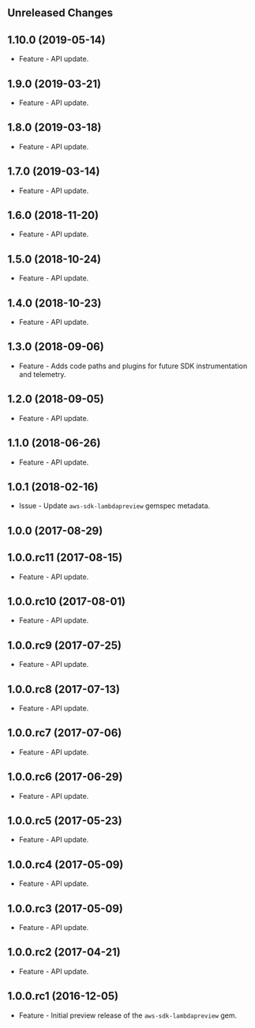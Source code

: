 Unreleased Changes
------------------

1.10.0 (2019-05-14)
------------------

* Feature - API update.

1.9.0 (2019-03-21)
------------------

* Feature - API update.

1.8.0 (2019-03-18)
------------------

* Feature - API update.

1.7.0 (2019-03-14)
------------------

* Feature - API update.

1.6.0 (2018-11-20)
------------------

* Feature - API update.

1.5.0 (2018-10-24)
------------------

* Feature - API update.

1.4.0 (2018-10-23)
------------------

* Feature - API update.

1.3.0 (2018-09-06)
------------------

* Feature - Adds code paths and plugins for future SDK instrumentation and telemetry.

1.2.0 (2018-09-05)
------------------

* Feature - API update.

1.1.0 (2018-06-26)
------------------

* Feature - API update.

1.0.1 (2018-02-16)
------------------

* Issue - Update `aws-sdk-lambdapreview` gemspec metadata.

1.0.0 (2017-08-29)
------------------

1.0.0.rc11 (2017-08-15)
------------------

* Feature - API update.

1.0.0.rc10 (2017-08-01)
------------------

* Feature - API update.

1.0.0.rc9 (2017-07-25)
------------------

* Feature - API update.

1.0.0.rc8 (2017-07-13)
------------------

* Feature - API update.

1.0.0.rc7 (2017-07-06)
------------------

* Feature - API update.

1.0.0.rc6 (2017-06-29)
------------------

* Feature - API update.

1.0.0.rc5 (2017-05-23)
------------------

* Feature - API update.

1.0.0.rc4 (2017-05-09)
------------------

* Feature - API update.

1.0.0.rc3 (2017-05-09)
------------------

* Feature - API update.

1.0.0.rc2 (2017-04-21)
------------------

* Feature - API update.

1.0.0.rc1 (2016-12-05)
------------------

* Feature - Initial preview release of the `aws-sdk-lambdapreview` gem.

